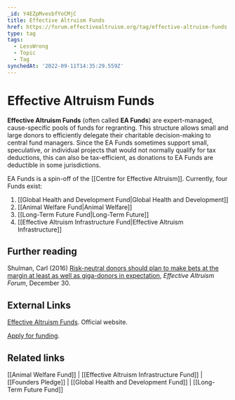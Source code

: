 ```yaml
---
_id: Y4EZpMvesbfYoCMjC
title: Effective Altruism Funds
href: https://forum.effectivealtruism.org/tag/effective-altruism-funds
type: tag
tags:
  - LessWrong
  - Topic
  - Tag
synchedAt: '2022-09-11T14:35:29.559Z'
---
```

# Effective Altruism Funds

**Effective Altruism Funds** (often called **EA Funds**) are expert-managed, cause-specific pools of funds for regranting. This structure allows small and large donors to efficiently delegate their charitable decision-making to central fund managers. Since the EA Funds sometimes support small, speculative, or individual projects that would not normally qualify for tax deductions, this can also be tax-efficient, as donations to EA Funds are deductible in some jurisdictions.

EA Funds is a spin-off of the [[Centre for Effective Altruism]]. Currently, four Funds exist:

1.  [[Global Health and Development Fund|Global Health and Development]]
2.  [[Animal Welfare Fund|Animal Welfare]]
3.  [[Long-Term Future Fund|Long-Term Future]]
4.  [[Effective Altruism Infrastructure Fund|Effective Altruism Infrastructure]]

Further reading
---------------

Shulman, Carl (2016) [Risk-neutral donors should plan to make bets at the margin at least as well as giga-donors in expectation](https://forum.effectivealtruism.org/posts/BhvTMY7K7z97tbHgS/risk-neutral-donors-should-plan-to-make-bets-at-the-margin), *Effective Altruism Forum*, December 30. 

External Links
--------------

[Effective Altruism Funds](https://funds.effectivealtruism.org/). Official website.

[Apply for funding](https://funds.effectivealtruism.org/apply-for-funding).

Related links
-------------

[[Animal Welfare Fund]] | [[Effective Altruism Infrastructure Fund]] | [[Founders Pledge]] | [[Global Health and Development Fund]] | [[Long-Term Future Fund]]